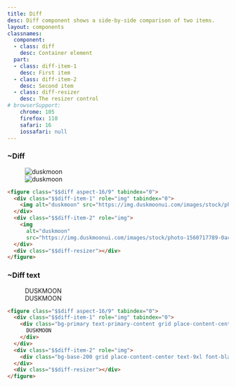 ```yaml
---
title: Diff
desc: Diff component shows a side-by-side comparison of two items.
layout: components
classnames:
  component:
  - class: diff
    desc: Container element
  part:
  - class: diff-item-1
    desc: First item
  - class: diff-item-2
    desc: Second item
  - class: diff-resizer
    desc: The resizer control
# browserSupport:
    chrome: 105
    firefox: 110
    safari: 16
    iossafari: null
---
```


<script>
  import Component from "$components/Component.svelte"
  import Translate from "$components/Translate.svelte"
</script>

### ~Diff
<figure class="diff rounded-field aspect-16/9" tabindex="0">
  <div class="diff-item-1" role="img" tabindex="0">
    <img alt="duskmoon" src="https://img.duskmoonui.com/images/stock/photo-1560717789-0ac7c58ac90a.webp" />
  </div>
  <div class="diff-item-2" role="img">
    <img alt="duskmoon" src="https://img.duskmoonui.com/images/stock/photo-1560717789-0ac7c58ac90a-blur.webp" />
  </div>
  <div class="diff-resizer"></div>
</figure>

```html
<figure class="$$diff aspect-16/9" tabindex="0">
  <div class="$$diff-item-1" role="img" tabindex="0">
    <img alt="duskmoon" src="https://img.duskmoonui.com/images/stock/photo-1560717789-0ac7c58ac90a.webp" />
  </div>
  <div class="$$diff-item-2" role="img">
    <img
      alt="duskmoon"
      src="https://img.duskmoonui.com/images/stock/photo-1560717789-0ac7c58ac90a-blur.webp" />
  </div>
  <div class="$$diff-resizer"></div>
</figure>
```


### ~Diff text
<figure class="diff rounded-field aspect-16/9" tabindex="0">
  <div class="diff-item-1" role="img" tabindex="0">
    <div class="bg-primary text-primary-content text-4xl lg:text-9xl font-black grid place-content-center">DUSKMOON</div>
  </div>
  <div class="diff-item-2" role="img">
    <div class="bg-base-200 text-4xl lg:text-9xl font-black grid place-content-center">DUSKMOON</div>
  </div>
  <div class="diff-resizer"></div>
</figure>

```html
<figure class="$$diff aspect-16/9" tabindex="0">
  <div class="$$diff-item-1" role="img" tabindex="0">
    <div class="bg-primary text-primary-content grid place-content-center text-9xl font-black">
      DUSKMOON
    </div>
  </div>
  <div class="$$diff-item-2" role="img">
    <div class="bg-base-200 grid place-content-center text-9xl font-black">DUSKMOON</div>
  </div>
  <div class="$$diff-resizer"></div>
</figure>
```
